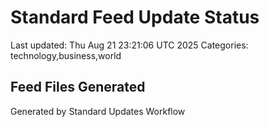# Standard Feed Update Status
Last updated: Thu Aug 21 23:21:06 UTC 2025
Categories: technology,business,world

## Feed Files Generated

Generated by Standard Updates Workflow
